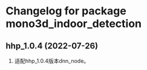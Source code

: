 # Changelog for package mono3d_indoor_detection

hhp_1.0.4 (2022-07-26)
------------------
1. 适配hhp_1.0.4版本dnn_node。
